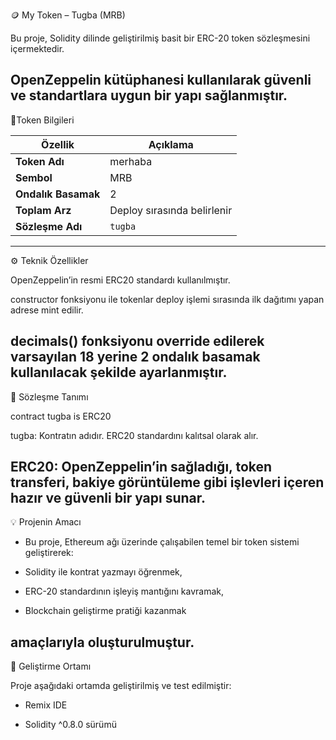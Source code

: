 🪙 My Token – Tugba (MRB)

Bu proje, Solidity dilinde geliştirilmiş basit bir ERC-20 token sözleşmesini içermektedir.

OpenZeppelin kütüphanesi kullanılarak güvenli ve standartlara uygun bir yapı sağlanmıştır.
------------------------------

🔹Token Bilgileri

| Özellik             | Açıklama                    |
| ------------------- | --------------------------- |
| **Token Adı**       | merhaba                     |
| **Sembol**          | MRB                         |
| **Ondalık Basamak** | 2                           |
| **Toplam Arz**      | Deploy sırasında belirlenir |
| **Sözleşme Adı**    | `tugba`                     |

---------------------------------------------------
⚙️ Teknik Özellikler

OpenZeppelin’in resmi ERC20 standardı kullanılmıştır.

constructor fonksiyonu ile tokenlar deploy işlemi sırasında ilk dağıtımı yapan adrese mint edilir.

decimals() fonksiyonu override edilerek varsayılan 18 yerine 2 ondalık basamak kullanılacak şekilde ayarlanmıştır.
-------------------------------------------------------
 
🧱 Sözleşme Tanımı

contract tugba is ERC20

tugba: Kontratın adıdır. ERC20 standardını kalıtsal olarak alır.

ERC20: OpenZeppelin’in sağladığı, token transferi, bakiye görüntüleme gibi işlevleri içeren hazır ve güvenli bir yapı sunar.
-------------------------------------------------------

💡 Projenin Amacı

* Bu proje, Ethereum ağı üzerinde çalışabilen temel bir token sistemi geliştirerek:

* Solidity ile kontrat yazmayı öğrenmek,

* ERC-20 standardının işleyiş mantığını kavramak,

* Blockchain geliştirme pratiği kazanmak

amaçlarıyla oluşturulmuştur.
-------------------------------------------

🧪 Geliştirme Ortamı

Proje aşağıdaki ortamda geliştirilmiş ve test edilmiştir:

* Remix IDE

* Solidity ^0.8.0 sürümü

